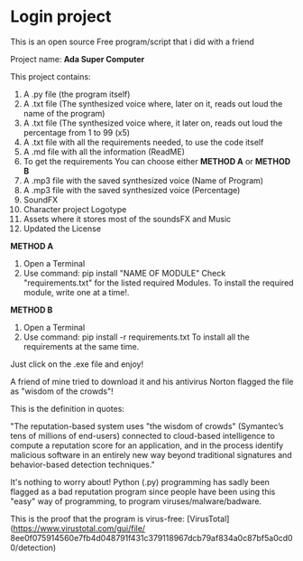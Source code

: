 # Login project

This is an open source Free program/script that i did with a friend

Project name: **Ada Super Computer**

This project contains:

1. A .py file (the program itself)
2. A .txt file (The synthesized voice where, later on it, reads out loud the name of the program)
3. A .txt file (The synthesized voice where, it later on, reads out loud the percentage from 1 to 99 (x5)
4. A .txt file with all the requirements needed, to use the code itself
5. A .md file with all the information (ReadME)
6. To get the requirements You can choose either **METHOD A** or **METHOD B**
7. A .mp3 file with the saved synthesized voice (Name of Program)
8. A .mp3 file with the saved synthesized voice (Percentage)
9. SoundFX
10. Character project Logotype
11. Assets where it stores most of the soundsFX and Music
12. Updated the License

**METHOD A**

1. Open a Terminal
2. Use command: pip install "NAME OF MODULE"
   Check "requirements.txt" for the listed required Modules.
   To install the required module, write one at a time!.

**METHOD B**

1. Open a Terminal
2. Use command: pip install -r requirements.txt
   To install all the requirements at the same time.

Just click on the .exe file and enjoy!

A friend of mine tried to download it and his antivirus Norton flagged the file as "wisdom of the crowds"!

This is the definition in quotes:

"The reputation-based system uses "the wisdom of crowds" (Symantec’s tens of millions of end-users)
connected to cloud-based intelligence to compute a reputation score for an application, and in the
process identify malicious software in an entirely new way beyond traditional signatures and
behavior-based detection techniques."

It's nothing to worry about! Python (.py) programming has sadly been flagged as a bad reputation program
since people have been using this "easy" way of programming, to program viruses/malware/badware.

This is the proof that the program is virus-free:
[VirusTotal](https://www.virustotal.com/gui/file/ 8ee0f075914560e7fb4d048791f431c379118967dcb79af834a0c87bf5a0cd00/detection)
